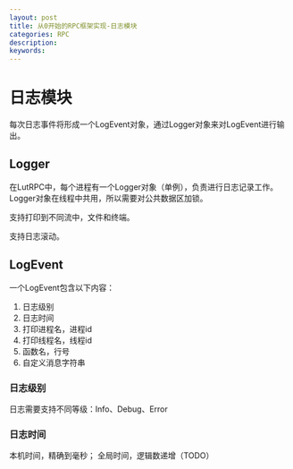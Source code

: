 ```yaml
---
layout: post
title: 从0开始的RPC框架实现-日志模块
categories: RPC
description: 
keywords: 
---
```


# 日志模块
每次日志事件将形成一个LogEvent对象，通过Logger对象来对LogEvent进行输出。

## Logger
在LutRPC中，每个进程有一个Logger对象（单例），负责进行日志记录工作。Logger对象在线程中共用，所以需要对公共数据区加锁。

支持打印到不同流中，文件和终端。

支持日志滚动。

## LogEvent
一个LogEvent包含以下内容：
1. 日志级别
1. 日志时间
1. 打印进程名，进程id
1. 打印线程名，线程id
1. 函数名，行号
1. 自定义消息字符串

### 日志级别
日志需要支持不同等级：Info、Debug、Error
### 日志时间
本机时间，精确到毫秒；
全局时间，逻辑数递增（TODO）

